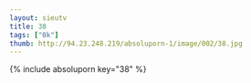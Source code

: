 ```yaml
--- 
layout: sieutv
title: 38
tags: ["0k"]
thumb: http://94.23.248.219/absoluporn-1/image/002/38.jpg
---
```

{% include absoluporn key="38" %} 

